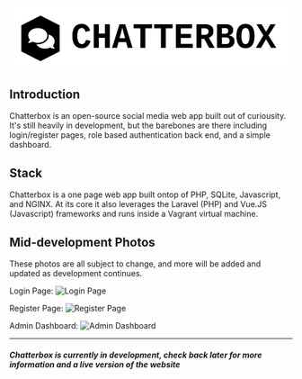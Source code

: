 <img src="https://raw.githubusercontent.com/Dctr-/Chatterbox/master/resources/assets/Chatterbox_Black_Transparent.svg?sanitize=true">

## Introduction

Chatterbox is an open-source social media web app built out of curiousity. It's still heavily in development, but the barebones are there including login/register pages, role based authentication back end, and a simple dashboard.

## Stack

Chatterbox is a one page web app built ontop of PHP, SQLite, Javascript, and NGINX. At its core it also leverages the Laravel (PHP) and Vue.JS (Javascript) frameworks and runs inside a Vagrant virtual machine.

## Mid-development Photos

These photos are all subject to change, and more will be added and updated as development continues.

Login Page:
![Login Page](https://i.imgur.com/fNRSEYq.png)

Register Page:
![Register Page](https://i.imgur.com/uh2rg9L.png)

Admin Dashboard:
![Admin Dashboard](https://i.imgur.com/ZKWEi8r.png)

------------
##### Chatterbox is currently in development, check back later for more information and a live version of the website
